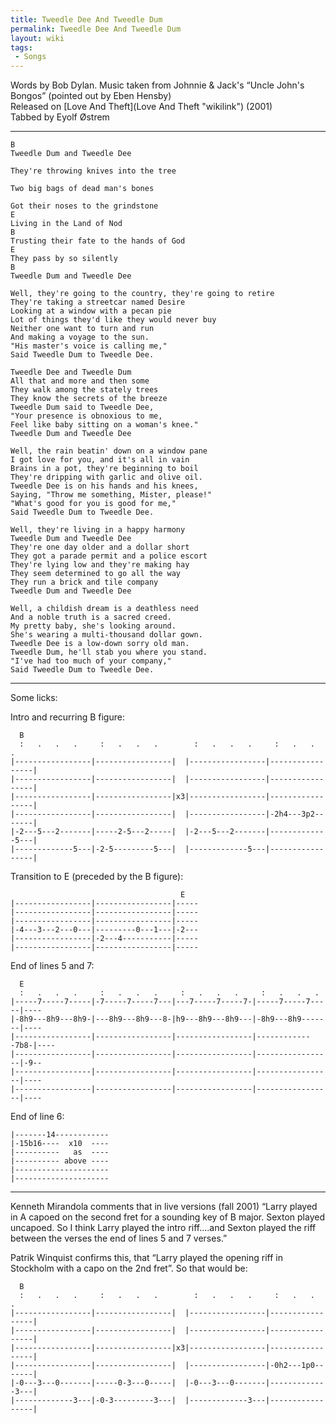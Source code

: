 ```yaml
---
title: Tweedle Dee And Tweedle Dum
permalink: Tweedle Dee And Tweedle Dum
layout: wiki
tags:
 - Songs
---
```


Words by Bob Dylan. Music taken from Johnnie & Jack's “Uncle John's
Bongos” (pointed out by Eben Hensby)  
Released on [Love And Theft](Love And Theft "wikilink") (2001)  
Tabbed by Eyolf Østrem

* * * * *

    B
    Tweedle Dum and Tweedle Dee

    They're throwing knives into the tree

    Two big bags of dead man's bones

    Got their noses to the grindstone
    E
    Living in the Land of Nod
    B
    Trusting their fate to the hands of God
    E
    They pass by so silently
    B
    Tweedle Dum and Tweedle Dee

    Well, they're going to the country, they're going to retire
    They're taking a streetcar named Desire
    Looking at a window with a pecan pie
    Lot of things they'd like they would never buy
    Neither one want to turn and run
    And making a voyage to the sun.
    "His master's voice is calling me,"
    Said Tweedle Dum to Tweedle Dee.

    Tweedle Dee and Tweedle Dum
    All that and more and then some
    They walk among the stately trees
    They know the secrets of the breeze
    Tweedle Dum said to Tweedle Dee,
    "Your presence is obnoxious to me,
    Feel like baby sitting on a woman's knee."
    Tweedle Dum and Tweedle Dee

    Well, the rain beatin' down on a window pane
    I got love for you, and it's all in vain
    Brains in a pot, they're beginning to boil
    They're dripping with garlic and olive oil.
    Tweedle Dee is on his hands and his knees,
    Saying, "Throw me something, Mister, please!"
    "What's good for you is good for me,"
    Said Tweedle Dum to Tweedle Dee.

    Well, they're living in a happy harmony
    Tweedle Dum and Tweedle Dee
    They're one day older and a dollar short
    They got a parade permit and a police escort
    They're lying low and they're making hay
    They seem determined to go all the way
    They run a brick and tile company
    Tweedle Dum and Tweedle Dee

    Well, a childish dream is a deathless need
    And a noble truth is a sacred creed.
    My pretty baby, she's looking around.
    She's wearing a multi-thousand dollar gown.
    Tweedle Dee is a low-down sorry old man.
    Tweedle Dum, he'll stab you where you stand.
    "I've had too much of your company,"
    Said Tweedle Dum to Tweedle Dee.

* * * * *

Some licks:

Intro and recurring B figure:

      B
      :   .   .   .     :   .   .   .        :   .   .   .     :   .   .   .
    |-----------------|-----------------|  |-----------------|-----------------|
    |-----------------|-----------------|  |-----------------|-----------------|
    |-----------------|-----------------|x3|-----------------|-----------------|
    |-----------------|-----------------|  |-----------------|-2h4---3p2-------|
    |-2---5---2-------|-----2-5---2-----|  |-2---5---2-------|-------------5---|
    |-------------5---|-2-5---------5---|  |-------------5---|-----------------|

Transition to E (preceded by the B figure):

                                          E
    |-----------------|-----------------|-----
    |-----------------|-----------------|-----
    |-----------------|-----------------|-----
    |-4---3---2---0---|---------0---1---|-2---
    |-----------------|-2---4-----------|-----
    |-----------------|-----------------|-----

End of lines 5 and 7:

      E
      :   .   .   .     :   .   .   .     :   .   .   .     :   .   .   .
    |-----7-----7-----|-7-----7-----7---|---7-----7-----7-|-----7-----7-----|----
    |-8h9---8h9---8h9-|---8h9---8h9---8-|h9---8h9---8h9---|-8h9---8h9-------|----
    |-----------------|-----------------|-----------------|-------------7b8-|----
    |-----------------|-----------------|-----------------|-----------------|-9--
    |-----------------|-----------------|-----------------|-----------------|----
    |-----------------|-----------------|-----------------|-----------------|----

End of line 6:

    |-------14------------
    |-15b16----  x10  ----
    |----------   as  ----
    |---------- above ----
    |---------------------
    |---------------------

* * * * *

Kenneth Mirandola comments that in live versions (fall 2001) “Larry
played in A capoed on the second fret for a sounding key of B major.
Sexton played uncapoed. So I think Larry played the intro riff....and
Sexton played the riff between the verses the end of lines 5 and 7
verses.”

Patrik Winquist confirms this, that “Larry played the opening riff in
Stockholm with a capo on the 2nd fret”. So that would be:

      B
      :   .   .   .     :   .   .   .        :   .   .   .     :   .   .   .
    |-----------------|-----------------|  |-----------------|-----------------|
    |-----------------|-----------------|  |-----------------|-----------------|
    |-----------------|-----------------|x3|-----------------|-----------------|
    |-----------------|-----------------|  |-----------------|-0h2---1p0-------|
    |-0---3---0-------|-----0-3---0-----|  |-0---3---0-------|-------------3---|
    |-------------3---|-0-3---------3---|  |-------------3---|-----------------|
